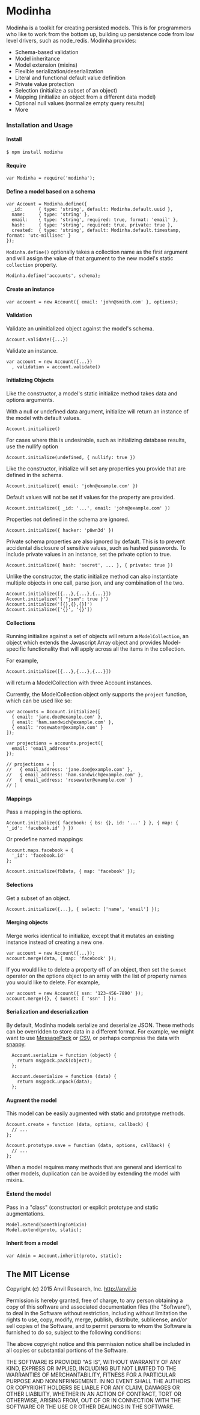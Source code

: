 # Modinha

Modinha is a toolkit for creating persisted models. This is for programmers who like to work from the bottom up, building up persistence code from low level drivers, such as node_redis. Modinha provides:

* Schema-based validation
* Model inheritance
* Model extension (mixins)
* Flexible serialization/deserialization
* Literal and functional default value definition
* Private value protection
* Selection (initialize a subset of an object)
* Mapping (initialize an object from a different data model)
* Optional null values (normalize empty query results)
* More



### Installation and Usage

#### Install

    $ npm install modinha


#### Require

    var Modinha = require('modinha');


#### Define a model based on a schema

    var Account = Modinha.define({
      _id:      { type: 'string', default: Modinha.default.uuid },
      name:     { type: 'string' },
      email:    { type: 'string', required: true, format: 'email' },
      hash:     { type: 'string', required: true, private: true },
      created:  { type: 'string', default: Modinha.default.timestamp, format: 'utc-millisec' }
    });

`Modinha.define()` optionally takes a collection name as the first argument and will assign the value of that argument to the new model's static `collection` property.

    Modinha.define('accounts', schema);


#### Create an instance

    var account = new Account({ email: 'john@smith.com' }, options);


#### Validation

Validate an uninitialized object against the model's schema.

    Account.validate({...})

Validate an instance.

    var account = new Account({...})
      , validation = account.validate()


#### Initializing Objects

Like the constructor, a model's static initialize method takes data and options arguments.

With a null or undefined data argument, initialize will return an instance of the model with default values.

    Account.initialize()

For cases where this is undesirable, such as initializing database results, use the nullify option

    Account.initialize(undefined, { nullify: true })

Like the constructor, initialize will set any properties you provide that are defined in the schema.

    Account.initialize({ email: 'john@example.com' })

Default values will not be set if values for the property are provided.

    Account.initialize({ _id: '...', email: 'john@example.com' })

Properties not defined in the schema are ignored.

    Account.initialize({ hacker: 'p0wn3d' })

Private schema properties are also ignored by default. This is to prevent accidental disclosure of sensitive values, such as hashed passwords. To include private values in an instance, set the private option to true.

    Account.initialize({ hash: 'secret', ... }, { private: true })

Unlike the constructor, the static initialize method can also instantiate multiple objects in one call, parse json, and any combination of the two.

    Account.initialize([{...},{...},{...}])
    Account.initialize('{ "json": true }')
    Account.initialize('[{},{},{}]')
    Account.initialize(['{}', '{}'])

#### Collections

Running initialize against a set of objects will return a `ModelCollection`, an
object which extends the Javascript Array object and provides Model-specific
functionality that will apply across all the items in the collection.

For example,

    Account.initialize([{...},{...},{...}])

will return a ModelCollection with three Account instances.

Currently, the ModelCollection object only supports the `project` function,
which can be used like so:

    var accounts = Account.initialize([
      { email: 'jane.doe@example.com' },
      { email: 'ham.sandwich@example.com' },
      { email: 'rosewater@example.com' }
    ]);

    var projections = accounts.project({
      email: 'email_address'
    });

    // projections = [
    //   { email_address: 'jane.doe@example.com' },
    //   { email_address: 'ham.sandwich@example.com' },
    //   { email_address: 'rosewater@example.com' }
    // ]



#### Mappings

Pass a mapping in the options.

    Account.initialize({ facebook: { bs: {}, id: '...' } }, { map: { '_id': 'facebook.id' } })

Or predefine named mappings:

    Account.maps.facebook = {
      '_id': 'facebook.id'
    };

    Account.initialize(fbData, { map: 'facebook' });


#### Selections

Get a subset of an object.

    Account.initialize({...}, { select: ['name', 'email'] });


#### Merging objects

Merge works identical to initialize, except that it mutates an existing instance instead of creating a new one.

    var account = new Account({...});
    account.merge(data, { map: 'facebook' });

If you would like to delete a property off of an object, then set the `$unset` operator on the options object to an array with the list of property names you would like to delete. For example,

    var account = new Account({ ssn: '123-456-7890' });
    account.merge({}, { $unset: [ 'ssn' ] });


#### Serialization and deserialization

By default, Modinha models serialize and deserialize JSON. These methods can be overridden to store data in a different format. For example, we might want to use [MessagePack](http://msgpack.org/) or [CSV](https://tools.ietf.org/html/rfc4180), or perhaps compress the data with [snappy](https://code.google.com/p/snappy/).

      Account.serialize = function (object) {
        return msgpack.pack(object);
      };

      Account.deserialize = function (data) {
        return msgpack.unpack(data);
      };


#### Augment the model

This model can be easily augmented with static and prototype methods.

    Account.create = function (data, options, callback) {
      // ...
    };

    Account.prototype.save = function (data, options, callback) {
      // ...
    };

When a model requires many methods that are general and identical to other models, duplication can be avoided by extending the model with mixins.


#### Extend the model

Pass in a "class" (constructor) or explicit prototype and static augmentations.

    Model.extend(SomethingToMixin)
    Model.extend(proto, static);


#### Inherit from a model

    var Admin = Account.inherit(proto, static);



## The MIT License

Copyright (c) 2015 Anvil Research, Inc. http://anvil.io

Permission is hereby granted, free of charge, to any person obtaining a copy
of this software and associated documentation files (the "Software"), to deal
in the Software without restriction, including without limitation the rights
to use, copy, modify, merge, publish, distribute, sublicense, and/or sell
copies of the Software, and to permit persons to whom the Software is
furnished to do so, subject to the following conditions:

The above copyright notice and this permission notice shall be included in
all copies or substantial portions of the Software.

THE SOFTWARE IS PROVIDED "AS IS", WITHOUT WARRANTY OF ANY KIND, EXPRESS OR
IMPLIED, INCLUDING BUT NOT LIMITED TO THE WARRANTIES OF MERCHANTABILITY,
FITNESS FOR A PARTICULAR PURPOSE AND NONINFRINGEMENT. IN NO EVENT SHALL THE
AUTHORS OR COPYRIGHT HOLDERS BE LIABLE FOR ANY CLAIM, DAMAGES OR OTHER
LIABILITY, WHETHER IN AN ACTION OF CONTRACT, TORT OR OTHERWISE, ARISING FROM,
OUT OF OR IN CONNECTION WITH THE SOFTWARE OR THE USE OR OTHER DEALINGS IN
THE SOFTWARE.
